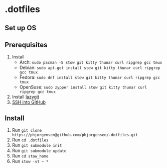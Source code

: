 # .dotfiles

## Set up OS

## Prerequisites

1. Install
   - Arch: `sudo pacman -S stow git kitty thunar curl ripgrep gcc tmux`
   - Debian: `sudo apt-get install stow git kitty thunar curl ripgrep gcc tmux`
   - Fedora: `sudo dnf install stow git kitty thunar curl ripgrep gcc tmux`
   - OpenSuse: `sudo zypper install stow git kitty thunar curl ripgrep gcc tmux`
2. Install [lazygit](https://github.com/jesseduffield/lazygit?tab=readme-ov-file#installation)
3. [SSH into GitHub](docs/SSH%20into%20GitHub.md)

## Install

1. Run `git clone https://phjorgensen@github.com/phjorgensen/.dotfiles.git`
2. Run `cd .dotfiles`
3. Run `git submodule init`
4. Run `git submodule update`
5. Run `cd stow_home`
6. Run `stow -vt ~ *`
